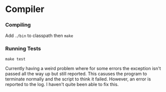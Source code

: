 # Compiler

### Compiling
Add `./bin` to classpath then `make`

### Running Tests
`make test`

Currently having a weird problem where for some errors the exception isn't passed all the way up but still reported. This casuses the program to terminate normally and the script to think it failed. However, an error is reported to the log. I haven't quite been able to fix this.